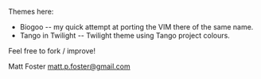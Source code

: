 Themes here:
  * Biogoo -- my quick attempt at porting the VIM there of the same name.
  * Tango in Twilight -- Twilight theme using Tango project colours.

Feel free to fork / improve! 

Matt Foster <matt.p.foster@gmail.com>